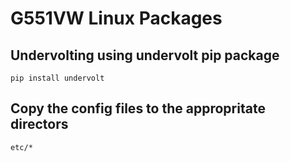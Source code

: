 # G551VW Linux Packages

## Undervolting using undervolt pip package

`pip install undervolt`

## Copy the config files to the appropritate directors

`etc/*`
